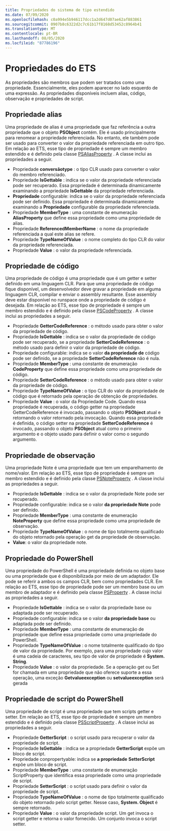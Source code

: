 ```yaml
---
title: Propriedades do sistema de tipo estendido
ms.date: 07/09/2020
ms.openlocfilehash: c0a994e5b946117dcc1a2d647d07ae62af883861
ms.sourcegitcommit: 0907b8c6322d2c7c61b17f8168d53452c8964b41
ms.translationtype: MT
ms.contentlocale: pt-BR
ms.lasthandoff: 08/05/2020
ms.locfileid: "87786196"
---
```

# <a name="ets-properties"></a>Propriedades do ETS

As propriedades são membros que podem ser tratados como uma propriedade. Essencialmente, eles podem aparecer no lado esquerdo de uma expressão. As propriedades disponíveis incluem alias, código, observação e propriedades de script.

## <a name="alias-property"></a>Propriedade alias

Uma propriedade de alias é uma propriedade que faz referência a outra propriedade que o objeto **PSObject** contém. Ele é usado principalmente para renomear a propriedade referenciada. No entanto, ele também pode ser usado para converter o valor da propriedade referenciada em outro tipo. Em relação ao ETS, esse tipo de propriedade é sempre um membro estendido e é definido pela classe [PSAliasProperty](/dotnet/api/system.management.automation.psaliasproperty) . A classe inclui as propriedades a seguir.

- Propriedade **conversãotype** : o tipo CLR usado para converter o valor do membro referenciado.
- Propriedade **IsGettable** : indica se o valor da propriedade referenciada pode ser recuperado.
  Essa propriedade é determinada dinamicamente examinando a propriedade **IsGettable** da propriedade referenciada.
- **Propriedade** configurable: indica se o valor da propriedade referenciada pode ser definido. Essa propriedade é determinada dinamicamente examinando a **Propriedade** configurable da propriedade referenciada.
- Propriedade **MemberType** : uma constante de enumeração **AliasProperty** que define essa propriedade como uma propriedade de alias.
- Propriedade **ReferencedMemberName** : o nome da propriedade referenciada a qual este alias se refere.
- Propriedade **TypeNameOfValue** : o nome completo do tipo CLR do valor da propriedade referenciada.
- Propriedade **Value** : o valor da propriedade referenciada.

## <a name="code-property"></a>Propriedade de código

Uma propriedade de código é uma propriedade que é um getter e setter definido em uma linguagem CLR. Para que uma propriedade de código fique disponível, um desenvolvedor deve gravar a propriedade em alguma linguagem CLR, compilar e enviar o assembly resultante. Esse assembly deve estar disponível no runspace onde a propriedade de código é desejada. Em relação ao ETS, esse tipo de propriedade é sempre um membro estendido e é definido pela classe [PSCodeProperty](/dotnet/api/system.management.automation.pscodeproperty) . A classe inclui as propriedades a seguir.

- Propriedade **GetterCodeReference** : o método usado para obter o valor da propriedade de código.
- Propriedade **IsGettable** : indica se o valor da propriedade de código pode ser recuperado, se a propriedade **SetterCodeReference** : o método usado para definir o valor da propriedade de código.
- Propriedade configurable: indica se o valor **da propriedade de** código pode ser definido, se a propriedade **SetterCodeReference** não é nula.
- Propriedade **MemberType** : uma constante de enumeração **CodeProperty** que define essa propriedade como uma propriedade de código.
- Propriedade **SetterCodeReference** : o método usado para obter o valor da propriedade de código.
- Propriedade **TypeNameOfValue** : o tipo CLR do valor da propriedade de código que é retornado pela operação de obtenção de propriedades.
- Propriedade **Value** : o valor da Propriedade Code. Quando essa propriedade é recuperada, o código getter na propriedade GetterCodeReference é invocado, passando o objeto **PSObject** atual e retornando o valor retornado pela invocação. Quando essa propriedade é definida, o código setter na propriedade **SetterCodeReference** é invocado, passando o objeto **PSObject** atual como o primeiro argumento e o objeto usado para definir o valor como o segundo argumento.

## <a name="note-property"></a>Propriedade de observação

Uma propriedade Note é uma propriedade que tem um emparelhamento de nome/valor. Em relação ao ETS, esse tipo de propriedade é sempre um membro estendido e é definido pela classe [PSNoteProperty](/dotnet/api/system.management.automation.psnoteproperty) . A classe inclui as propriedades a seguir.

- Propriedade **IsGettable** : indica se o valor da propriedade Note pode ser recuperado.
- Propriedade configurable: indica se o valor **da propriedade Note** pode ser definido.
- Propriedade **MemberType** : uma constante de enumeração **NoteProperty** que define essa propriedade como uma propriedade de observação.
- Propriedade **TypeNameOfValue** : o nome de tipo totalmente qualificado do objeto retornado pela operação get da propriedade de observação.
- **Value**: o valor da propriedade note.

## <a name="powershell-property"></a>Propriedade do PowerShell

Uma propriedade do PowerShell é uma propriedade definida no objeto base ou uma propriedade que é disponibilizada por meio de um adaptador. Ele pode se referir a ambos os campos CLR, bem como propriedades CLR. Em relação ao ETS, esse tipo de propriedade pode ser um membro base ou um membro de adaptador e é definido pela classe [PSProperty](/dotnet/api/system.management.automation.psproperty) . A classe inclui as propriedades a seguir.

- Propriedade **IsGettable** : indica se o valor da propriedade base ou adaptada pode ser recuperado.
- Propriedade configurable: indica se o valor **da propriedade base** ou adaptada pode ser definido.
- Propriedade **MemberType** : uma constante de enumeração de propriedade que define essa propriedade como uma propriedade do PowerShell.
- Propriedade **TypeNameOfValue** : o nome totalmente qualificado do tipo de valor da propriedade. Por exemplo, para uma propriedade cujo valor é uma cadeia de caracteres, seu tipo de valor de propriedade é **System. String**.
- Propriedade **Value** : o valor da propriedade. Se a operação get ou Set for chamada em uma propriedade que não oferece suporte a essa operação, uma exceção **Getvalueexception** ou **setvalueexception** será gerada

## <a name="powershell-script-property"></a>Propriedade de script do PowerShell

Uma propriedade de script é uma propriedade que tem scripts getter e setter. Em relação ao ETS, esse tipo de propriedade é sempre um membro estendido e é definido pela classe [PSScriptProperty](/dotnet/api/system.management.automation.psscriptproperty) . A classe inclui as propriedades a seguir.

- Propriedade **GetterScript** : o script usado para recuperar o valor da propriedade de script.
- Propriedade **IsGettable** : indica se a propriedade **GetterScript** expõe um bloco de script.
- Propriedade conpropertyable: indica se **a propriedade** **SetterScript** expõe um bloco de script.
- Propriedade **MemberType** : uma constante de enumeração ScriptProperty que identifica essa propriedade como uma propriedade de script.
- Propriedade **SetterScript** : o script usado para definir o valor da propriedade de script.
- Propriedade **TypeNameOfValue** : o nome de tipo totalmente qualificado do objeto retornado pelo script getter. Nesse caso, **System. Object** é sempre retornado.
- Propriedade **Value** : o valor da propriedade script. Um get invoca o script getter e retorna o valor fornecido. Um conjunto invoca o script setter.
